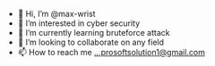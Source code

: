 - 👋 Hi, I’m @max-wrist
- 👀 I’m interested in cyber security
- 🌱 I’m currently learning bruteforce attack
- 💞️ I’m looking to collaborate on any field
- 📫 How to reach me ...prosoftsolution1@gmail.com

<!---
max-wrist/max-wrist is a ✨ special ✨ repository because its `README.md` (this file) appears on your GitHub profile.
You can click the Preview link to take a look at your changes.
--->
